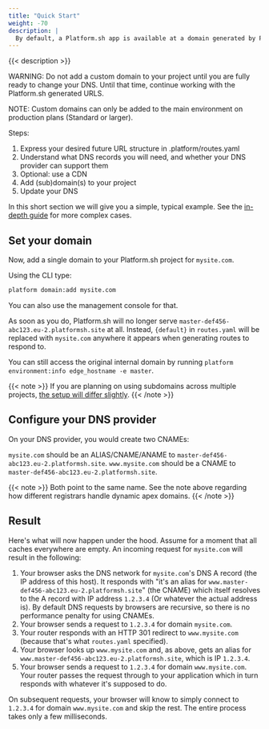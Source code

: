 ```yaml
---
title: "Quick Start"
weight: -70
description: |
  By default, a Platform.sh app is available at a domain generated by Platform.sh. The following resources will help you take your application live on your custom domain.
---
```

{{< description >}}

WARNING: Do not add a custom domain to your project until you are fully ready to change your DNS. Until that time, continue working with the Platform.sh generated URLS.

NOTE: Custom domains can only be added to the main environment on production plans (Standard or larger).

Steps:

1. Express your desired future URL structure in .platform/routes.yaml
2. Understand what DNS records you will need, and whether your DNS provider can support them
3. Optional: use a CDN
4. Add (sub)domain(s) to your project
5. Update your DNS


In this short section we will give you a simple, typical example. See the [in-depth guide](/domains/in-depth.md) for more complex cases.

## Set your domain

Now, add a single domain to your Platform.sh project for `mysite.com`.  

Using the CLI type:

```bash
platform domain:add mysite.com
```

You can also use the management console for that.

As soon as you do, Platform.sh will no longer serve `master-def456-abc123.eu-2.platformsh.site` at all.  Instead, `{default}` in `routes.yaml` will be replaced with `mysite.com` anywhere it appears when generating routes to respond to.

You can still access the original internal domain by running `platform environment:info edge_hostname -e master`.

{{< note >}}
If you are planning on using subdomains across multiple projects, [the setup will differ slightly](/domains/in-depth/subdomains.md).
{{< /note >}}

## Configure your DNS provider

On your DNS provider, you would create two CNAMEs:

`mysite.com` should be an ALIAS/CNAME/ANAME  to `master-def456-abc123.eu-2.platformsh.site`.
`www.mysite.com` should be a CNAME to `master-def456-abc123.eu-2.platformsh.site`.

{{< note >}}
Both point to the same name. See the note above regarding how different registrars handle dynamic apex domains.
{{< /note >}}

## Result

Here's what will now happen under the hood.  Assume for a moment that all caches everywhere are empty.  An incoming request for `mysite.com` will result in the following:

1. Your browser asks the DNS network for `mysite.com`'s DNS A record (the IP address of this host).  It responds with "it's an alias for `www.master-def456-abc123.eu-2.platformsh.site`" (the CNAME) which itself resolves to the A record with IP address `1.2.3.4`  (Or whatever the actual address is). By default DNS requests by browsers are recursive, so there is no performance penalty for using CNAMEs.
3. Your browser sends a request to `1.2.3.4` for domain `mysite.com`.
4. Your router responds with an HTTP 301 redirect to `www.mysite.com` (because that's what `routes.yaml` specified).
5. Your browser looks up `www.mysite.com` and, as above, gets an alias for `www.master-def456-abc123.eu-2.platformsh.site`, which is IP `1.2.3.4`.
6. Your browser sends a request to `1.2.3.4` for domain `www.mysite.com`.  Your router passes the request through to your application which in turn responds with whatever it's supposed to do.

On subsequent requests, your browser will know to simply connect to `1.2.3.4` for domain `www.mysite.com` and skip the rest.  The entire process takes only a few milliseconds.
